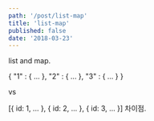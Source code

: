 ```yaml
---
path: '/post/list-map'
title: 'list-map'
published: false
date: '2018-03-23'
---
```


list and map.

{
"1" : { ... },
"2" : { ... },
"3" : { ... }
}

vs

[{ id: 1, ... }, { id: 2, ... }, { id: 3, ... }]
차이점.
